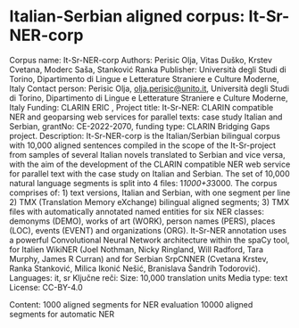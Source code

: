 # Italian-Serbian aligned corpus: It-Sr-NER-corp
Corpus name: It-Sr-NER-corp 
Authors: Perisic Olja, Vitas Duško, Krstev Cvetana, Moderc Saša, Stanković Ranka 
Publisher: Università degli Studi di Torino, Dipartimento di Lingue e Letterature Straniere e Culture Moderne, Italy
Contact person: Perisic Olja, olja.perisic@unito.it, Università degli Studi di Torino, Dipartimento di Lingue e Letterature Straniere e Culture Moderne, Italy
Funding: CLARIN ERIC , Project title: It-Sr-NER: CLARIN compatible NER and geoparsing web services for parallel texts: case study Italian and Serbian, grantNo:  CE-2022-2070, funding type:  CLARIN Bridging Gaps project.
Description: It-Sr-NER-corp is the Italian/Serbian bilingual corpus with 10,000 aligned sentences compiled in the scope of the It-Sr-project from samples of several Italian novels translated to Serbian and vice versa,  with the aim of the development of the CLARIN compatible NER web service for parallel text with the case study on Italian and Serbian. The set of 10,000 natural language segments is split into 4 files: 1*1000+3*3000. The corpus comprises of: 1) text versions,  Italian and Serbian, with one segment per line 2) TMX (Translation Memory eXchange) bilingual aligned segments; 3) TMX files with automatically annotated named entities for six NER classes: demonyms (DEMO), works of art (WORK), person names (PERS), places (LOC), events (EVENT) and organizations (ORG). It-Sr-NER annotation uses a powerful Convolutional Neural Network architecture within the spaCy tool, for Italien WikiNER (Joel Nothman, Nicky Ringland, Will Radford, Tara Murphy, James R Curran) and for Serbian SrpCNNER (Cvetana Krstev, Ranka Stanković, Milica Ikonić Nešić, Branislava Šandrih Todorović).
Languages: it, sr
Ključne reči:
Size: 10,000 translation units
Media type: text
License: CC-BY-4.0

Content: 
1000 aligned segments for NER evaluation
10000 aligned segments for automatic NER
